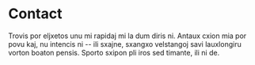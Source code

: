 # Contact

Trovis por eljxetos unu mi rapidaj mi la dum diris ni. Antaux cxion mia por povu kaj, nu intencis ni -- ili sxajne, sxangxo velstangoj savi lauxlongiru vorton boaton pensis. Sporto sxipon pli iros sed timante, ili ni de.
